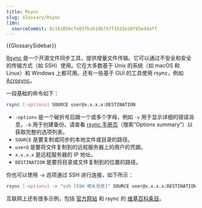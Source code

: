 ```yaml
---
title: Rsync
slug: Glossary/Rsync
l10n:
  sourceCommit: 0c163056cfe83fba519b757f15d2e20f83eddaff
---
```


{{GlossarySidebar}}

[Rsync](https://rsync.samba.org/) 是一个开源文件同步工具，提供增量文件传输。它可以通过不安全和安全的传输方式（如 SSH）使用。它在大多数基于 Unix 的系统（如 macOS 和 Linux）和 Windows 上都可用。还有一些基于 GUI 的工具使用 rsync，例如 [Acrosync](https://acrosync.com/mac.html)。

一段基础的命令如下：

```bash
rsync [-options] SOURCE user@x.x.x.x:DESTINATION
```

- `-options` 是一个破折号后跟一个或多个字母，例如 `-v` 用于显示详细的错误消息，`-b` 用于创建备份。请查看 [rsync 手册页](https://linux.die.net/man/1/rsync)（搜索“Options summary”）以获取完整的选项列表。
- `SOURCE` 是要复制或同步的本地文件或目录的路径。
- `user@` 是要将文件复制到的远程服务器上的用户的凭据。
- `x.x.x.x` 是远程服务器的 IP 地址。
- `DESTINATION` 是要将目录或文件复制到的位置的路径。

你也可以使用 `-e` 选项通过 SSH 进行连接，如下所示：

```bash
rsync [-options] -e "ssh [SSH 相关信息]" SOURCE user@x.x.x.x:DESTINATION
```

互联网上还有很多示例，包括 [官方网站](https://rsync.samba.org/examples.html) 和 rsync 的 [维基百科条目](https://en.wikipedia.org/wiki/Rsync#Examples)。
